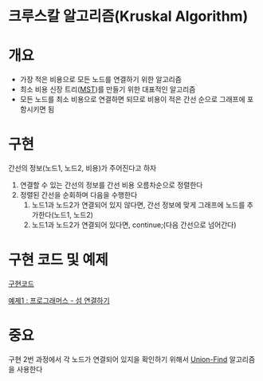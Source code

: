 # 크루스칼 알고리즘(Kruskal Algorithm)

# 개요
- 가장 적은 비용으로 모든 노드를 연결하기 위한 알고리즘
- 최소 비용 신장 트리([MST](https://en.wikipedia.org/wiki/Minimum_spanning_tree))를 만들기 위한 대표적인 알고리즘
- 모든 노드를 최소 비용으로 연결하면 되므로 비용이 적은 간선 순으로 그래프에 포함시키면 됨

# 구현
간선의 정보(노드1, 노드2, 비용)가 주어진다고 하자
1. 연결할 수 있는 간선의 정보를 간선 비용 오름차순으로 정렬한다
2. 정렬된 간선을 순회하며 다음을 수행한다
    1. 노드1과 노드2가 연결되어 있지 않다면,
    간선 정보에 맞게 그래프에 노드를 추가한다(노드1, 노드2)
    2. 노드1과 노드2가 연결되어 있다면, continue;(다음 간선으로 넘어간다)

# 구현 코드 및 예제
[구현코드](https://github.com/mokhs00/CodingTest/blob/master/src/main/java/Algorithm/Kruskal.java)


[예제1 : 프로그래머스 - 섬 연결하기](https://programmers.co.kr/learn/courses/30/lessons/42861?language=java#)



# 중요
구현 2번 과정에서 각 노드가 연결되어 있지을 확인하기 위해서
[Union-Find](https://github.com/mokhs00/TIL/blob/main/%EC%95%8C%EA%B3%A0%EB%A6%AC%EC%A6%98/Union-Find(%ED%95%A9%EC%A7%91%ED%95%A9%20%EC%B0%BE%EA%B8%B0).md) 알고리즘을 사용한다
